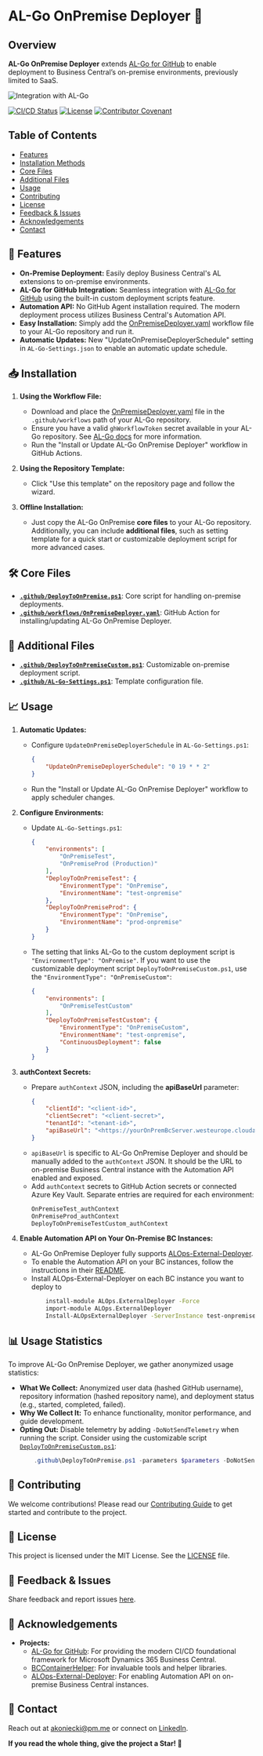 # AL-Go OnPremise Deployer 🚀

## Overview
**AL-Go OnPremise Deployer** extends [AL-Go for GitHub](https://github.com/microsoft/AL-Go) to enable deployment to Business Central’s on-premise environments, previously limited to SaaS.

![Integration with AL-Go](https://i.pinimg.com/originals/4f/7e/ab/4f7eab8b98913e658391c54b57980e68.gif)

[![CI/CD Status](https://img.shields.io/github/actions/workflow/status/akoniecki/AL-Go-OnPremise-Deployer/CICD.yml)](https://github.com/akoniecki/AL-Go-OnPremise-Deployer/actions)
[![License](https://img.shields.io/github/license/akoniecki/AL-Go-OnPremise-Deployer)](LICENSE)
[![Contributor Covenant](https://img.shields.io/badge/Contributor%20Covenant-2.1-4baaaa.svg)](CODE_OF_CONDUCT.md)

## Table of Contents
- [Features](#-features)
- [Installation Methods](#-installation-methods)
- [Core Files](#-core-files)
- [Additional Files](#-additional-files)
- [Usage](#-usage)
- [Contributing](#-contributing)
- [License](#-license)
- [Feedback & Issues](#-feedback--issues)
- [Acknowledgements](#-acknowledgements)
- [Contact](#-contact)

## 🚀 Features
- **On-Premise Deployment:** Easily deploy Business Central's AL extensions to on-premise environments.
- **AL-Go for GitHub Integration:** Seamless integration with [AL-Go for GitHub](https://github.com/microsoft/AL-Go) using the built-in custom deployment scripts feature.
- **Automation API:** No GitHub Agent installation required. The modern deployment process utilizes Business Central's Automation API.
- **Easy Installation:** Simply add the [OnPremiseDeployer.yaml](https://github.com/akoniecki/AL-Go-OnPremise-Deployer/blob/main/.github/workflows/OnPremiseDeployer.yaml) workflow file to your AL-Go repository and run it.
- **Automatic Updates:** New "UpdateOnPremiseDeployerSchedule" setting in `AL-Go-Settings.json` to enable an automatic update schedule.

## 📥 Installation
1. **Using the Workflow File:**
    - Download and place the [OnPremiseDeployer.yaml](https://github.com/akoniecki/AL-Go-OnPremise-Deployer/blob/main/.github/workflows/OnPremiseDeployer.yaml) file in the `.github/workflows` path of your AL-Go repository.
    - Ensure you have a valid `ghWorkflowToken` secret available in your AL-Go repository. See [AL-Go docs](https://github.com/microsoft/AL-Go/blob/main/Scenarios/UpdateAlGoSystemFiles.md) for more information.
    - Run the "Install or Update AL-Go OnPremise Deployer" workflow in GitHub Actions.

2. **Using the Repository Template:**
    - Click "Use this template" on the repository page and follow the wizard.

3. **Offline Installation:**
    - Just copy the AL-Go OnPremise **core files** to your AL-Go repository. Additionally, you can include **additional files**, such as setting template for a quick start or customizable deployment script for more advanced cases.

## 🛠️ Core Files
- **[`.github/DeployToOnPremise.ps1`](https://github.com/akoniecki/AL-Go-OnPremise-Deployer/blob/main/.github/DeployToOnPremise.ps1)**: Core script for handling on-premise deployments.
- **[`.github/workflows/OnPremiseDeployer.yaml`](https://github.com/akoniecki/AL-Go-OnPremise-Deployer/blob/main/.github/workflows/OnPremiseDeployer.yaml)**: GitHub Action for installing/updating AL-Go OnPremise Deployer.

## 🧰 Additional Files
- **[`.github/DeployToOnPremiseCustom.ps1`](https://github.com/akoniecki/AL-Go-OnPremise-Deployer/blob/main/.github/DeployToOnPremiseCustom.ps1)**: Customizable on-premise deployment script.
- **[`.github/AL-Go-Settings.ps1`](https://github.com/akoniecki/AL-Go-OnPremise-Deployer/blob/main/.github/AL-Go-Settings.ps1)**: Template configuration file.

## 📈 Usage    
1. **Automatic Updates:**
    - Configure `UpdateOnPremiseDeployerSchedule` in `AL-Go-Settings.ps1`:
        ```json
        {
            "UpdateOnPremiseDeployerSchedule": "0 19 * * 2"
        }
        ```
    - Run the "Install or Update AL-Go OnPremise Deployer" workflow to apply scheduler changes.

2. **Configure Environments:**
    - Update `AL-Go-Settings.ps1`:
        ```json
        {
            "environments": [
                "OnPremiseTest",
                "OnPremiseProd (Production)"
            ],
            "DeployToOnPremiseTest": {
                "EnvironmentType": "OnPremise",
                "EnvironmentName": "test-onpremise"
            },
            "DeployToOnPremiseProd": {
                "EnvironmentType": "OnPremise",
                "EnvironmentName": "prod-onpremise"
            }
        }
        ```
    - The setting that links AL-Go to the custom deployment script is `"EnvironmentType": "OnPremise"`. If you want to use the customizable deployment script `DeployToOnPremiseCustom.ps1`, use the `"EnvironmentType": "OnPremiseCustom"`:
        ```json
        {
            "environments": [
                "OnPremiseTestCustom"
            ],
            "DeployToOnPremiseTestCustom": {
                "EnvironmentType": "OnPremiseCustom",
                "EnvironmentName": "test-onpremise",
                "ContinuousDeployment": false 
            }
        }
        ```

3. **authContext Secrets:**
    - Prepare `authContext` JSON, including the **apiBaseUrl** parameter:
        ```json
        {
            "clientId": "<client-id>",
            "clientSecret": "<client-secret>",
            "tenantId": "<tenant-id>",
            "apiBaseUrl": "<https://yourOnPremBcServer.westeurope.cloudapp.azure.com>"
        }
        ```
    - `apiBaseUrl` is specific to AL-Go OnPremise Deployer and should be manually added to the `authContext` JSON. It should be the URL to  on-premise Business Central instance with the Automation API enabled and exposed.
    - Add `authContext` secrets to GitHub Action secrets or connected Azure Key Vault. Separate entries are required for each environment:
        ```markdown
        OnPremiseTest_authContext
        OnPremiseProd_authContext
        DeployToOnPremiseTestCustom_authContext
        ```

4. **Enable Automation API on Your On-Premise BC Instances:**
    - AL-Go OnPremise Deployer fully supports [ALOps-External-Deployer](https://github.com/HodorNV/ALOps-External-Deployer).
    - To enable the Automation API on your BC instances, follow the instructions in their [README](https://github.com/HodorNV/ALOps-External-Deployer).
    - Install ALOps-External-Deployer on each BC instance you want to deploy to
        ```bash
            install-module ALOps.ExternalDeployer -Force
            import-module ALOps.ExternalDeployer 
            Install-ALOpsExternalDeployer -ServerInstance test-onpremise
        ```

## 📊 Usage Statistics
To improve AL-Go OnPremise Deployer, we gather anonymized usage statistics:

- **What We Collect:** Anonymized user data (hashed GitHub username), repository information (hashed repository name), and deployment status (e.g., started, completed, failed).
- **Why We Collect It:** To enhance functionality, monitor performance, and guide development.
- **Opting Out:** Disable telemetry by adding `-DoNotSendTelemetry` when running the script. Consider using the customizable script [`DeployToOnPremiseCustom.ps1`](https://github.com/akoniecki/AL-Go-OnPremise-Deployer/blob/main/.github/DeployToOnPremiseCustom.ps1):
    ```powershell
        .github\DeployToOnPremise.ps1 -parameters $parameters -DoNotSendTelemetry
    ```

## 🌟 Contributing
We welcome contributions! Please read our [Contributing Guide](CONTRIBUTING.md) to get started and contribute to the project.

## 📜 License
This project is licensed under the MIT License. See the [LICENSE](LICENSE) file.

## 💬 Feedback & Issues
Share feedback and report issues [here](https://github.com/akoniecki/AL-Go-OnPremise-Deployer/issues).

## 🙌 Acknowledgements
- **Projects:**
    - [AL-Go for GitHub](https://github.com/microsoft/AL-Go): For providing the modern CI/CD foundational framework for Microsoft Dynamics 365 Business Central.
    - [BCContainerHelper](https://github.com/microsoft/navcontainerhelper): For invaluable tools and helper libraries.
    - [ALOps-External-Deployer](https://github.com/HodorNV/ALOps-External-Deployer): For enabling Automation API on on-premise Business Central instances.

## 📧 Contact
Reach out at [akoniecki@pm.me](mailto:akoniecki@pm.me) or connect on [LinkedIn](https://www.linkedin.com/in/akoniecki/).

**If you read the whole thing, give the project a Star! 🌟**